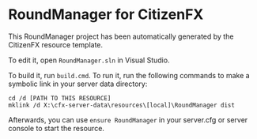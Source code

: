 # RoundManager for CitizenFX

This RoundManager project has been automatically generated by the CitizenFX resource template.

To edit it, open `RoundManager.sln` in Visual Studio.

To build it, run `build.cmd`. To run it, run the following commands to make a symbolic link in your server data directory:

```dos
cd /d [PATH TO THIS RESOURCE]
mklink /d X:\cfx-server-data\resources\[local]\RoundManager dist
```

Afterwards, you can use `ensure RoundManager` in your server.cfg or server console to start the resource.
